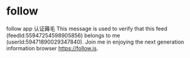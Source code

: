 # follow
follow app 认证薅毛
This message is used to verify that this feed (feedId:55947254598905856) belongs to me (userId:59471890029347840). Join me in enjoying the next generation information browser https://follow.is.
